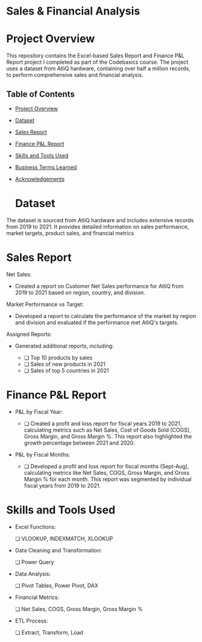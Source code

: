 # Sales & Financial Analysis

# Project Overview
This repository contains the Excel-based Sales Report and Finance P&L Report project I completed as part of the Codebasics course. The project uses a dataset from AtliQ hardware, containing over half a million records, to perform comprehensive sales and financial analysis.

## Table of Contents
- [Project Overview](#project-overview)
- [Dataset](#dataset)
- [Sales Report](#sales-report)
- [Finance P&L Report](#finance-pl-report)
- [Skills and Tools Used](#skills-and-tools-used)
- [Business Terms Learned](#business-terms-learned)
- [Acknowledgements](#acknowledgements)

  # Dataset
The dataset is sourced from AtliQ hardware and includes extensive records from 2019 to 2021. It provides detailed information on sales performance, market targets, product sales, and financial metrics

# Sales Report
Net Sales:

  - Created a report on Customer Net Sales performance for AtliQ from 2019 to 2021 based on region, country, and division.
 
Market Performance vs Target:

 - Developed a report to calculate the performance of the market by region and division and evaluated if the performance met AtliQ's targets.

Assigned Reports:

 -  Generated additional reports, including:

    - ❏ Top 10 products by sales
    - ❏ Sales of new products in 2021
    - ❏ Sales of top 5 countries in 2021
  
# Finance P&L Report
  - P&L by Fiscal Year:

    - ❏  Created a profit and loss report for fiscal years 2019 to 2021, calculating metrics such as Net Sales, Cost of 
          Goods Sold (COGS), Gross Margin, and Gross Margin %. This report also highlighted the growth percentage between 
          2021 and 2020.
      
  - P&L by Fiscal Months:

    - ❏  Developed a profit and loss report for fiscal months (Sept-Aug), calculating metrics like Net Sales, COGS, Gross 
          Margin, and Gross Margin % for each month. This report was segmented by individual fiscal years from 2019 to 2021.
         
# Skills and Tools Used

- Excel Functions:
  
     ❏ VLOOKUP, INDEXMATCH, XLOOKUP
- Data Cleaning and Transformation:
  
     ❏ Power Query
- Data Analysis:
  
     ❏ Pivot Tables, Power Pivot, DAX
- Financial Metrics:
  
     ❏ Net Sales, COGS, Gross Margin, Gross Margin %
- ETL Process:

     ❏ Extract, Transform, Load


